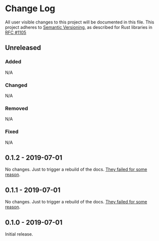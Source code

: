 # Change Log

All user visible changes to this project will be documented in this file.
This project adheres to [Semantic Versioning](http://semver.org/), as described
for Rust libraries in [RFC #1105](https://github.com/rust-lang/rfcs/blob/master/text/1105-api-evolution.md)

## Unreleased

### Added

N/A

### Changed

N/A

### Removed

N/A

### Fixed

N/A

## 0.1.2 - 2019-07-01

No changes. Just to trigger a rebuild of the docs. [They failed for some reason](https://docs.rs/crate/diesel-sort-struct-fields/0.1.1/builds/169153).

## 0.1.1 - 2019-07-01

No changes. Just to trigger a rebuild of the docs. [They failed for some reason](https://docs.rs/crate/diesel-sort-struct-fields/0.1.0/builds/169148).

## 0.1.0 - 2019-07-01

Initial release.
